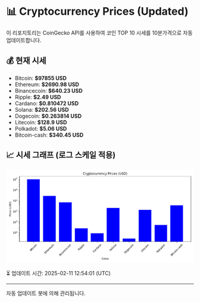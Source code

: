 
# 📊 Cryptocurrency Prices (Updated)

이 리포지토리는 CoinGecko API를 사용하여 코인 TOP 10 시세를 10분가격으로 자동 업데이트합니다.

## 💰 현재 시세
- Bitcoin: **$97855 USD**
- Ethereum: **$2690.98 USD**
- Binancecoin: **$640.23 USD**
- Ripple: **$2.49 USD**
- Cardano: **$0.810472 USD**
- Solana: **$202.56 USD**
- Dogecoin: **$0.263814 USD**
- Litecoin: **$128.9 USD**
- Polkadot: **$5.06 USD**
- Bitcoin-cash: **$340.45 USD**

## 📈 시세 그래프 (로그 스케일 적용)
![Crypto Prices](crypto_prices.png)

⏳ 업데이트 시간: 2025-02-11 12:54:01 (UTC)

---
자동 업데이트 봇에 의해 관리됩니다.
